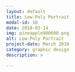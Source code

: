 ```yaml
---
layout: default
title: Low-Poly Portrait
modal-id: 10
date: 2018-03-14
img: pineapple900600.png
alt: Low-Poly Portrait
project-date: March 2018
category: graphic design
description: >

---
```

